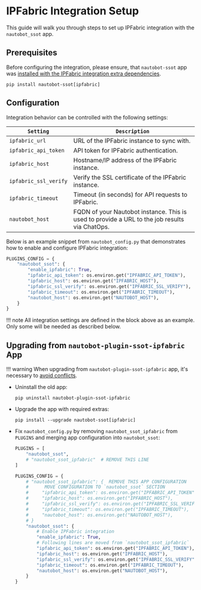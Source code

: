 # IPFabric Integration Setup

This guide will walk you through steps to set up IPFabric integration with the `nautobot_ssot` app.

## Prerequisites

Before configuring the integration, please ensure, that `nautobot-ssot` app was [installed with the IPFabric integration extra dependencies](../install.md#install-guide).

```shell
pip install nautobot-ssot[ipfabric]
```

## Configuration

Integration behavior can be controlled with the following settings:

| `Setting` | `Description` |
| --------- | ------------- |
| `ipfabric_url` | URL of the IPFabric instance to sync with. |
| `ipfabric_api_token` | API token for IPFabric authentication. |
| `ipfabric_host` | Hostname/IP address of the IPFabric instance. |
| `ipfabric_ssl_verify` | Verify the SSL certificate of the IPFabric instance. |
| `ipfabric_timeout` | Timeout (in seconds) for API requests to IPFabric. |
| `nautobot_host` | FQDN of your Nautobot instance. This is used to provide a URL to the job results via ChatOps. |

Below is an example snippet from `nautobot_config.py` that demonstrates how to enable and configure IPFabric integration:

```python
PLUGINS_CONFIG = {
    "nautobot_ssot": {
        "enable_ipfabric": True,
        "ipfabric_api_token": os.environ.get("IPFABRIC_API_TOKEN"),
        "ipfabric_host": os.environ.get("IPFABRIC_HOST"),
        "ipfabric_ssl_verify": os.environ.get("IPFABRIC_SSL_VERIFY"),
        "ipfabric_timeout": os.environ.get("IPFABRIC_TIMEOUT"),
        "nautobot_host": os.environ.get("NAUTOBOT_HOST"),
    }
}
```

!!! note
    All integration settings are defined in the block above as an example. Only some will be needed as described below.

## Upgrading from `nautobot-plugin-ssot-ipfabric` App

!!! warning
    When upgrading from `nautobot-plugin-ssot-ipfabric` app, it's necessary to [avoid conflicts](../upgrade.md#potential-apps-conflicts).

- Uninstall the old app:
    ```shell
    pip uninstall nautobot-plugin-ssot-ipfabric
    ```
- Upgrade the app with required extras:
    ```shell
    pip install --upgrade nautobot-ssot[ipfabric]
    ```
- Fix `nautobot_config.py` by removing `nautobot_ssot_ipfabric` from `PLUGINS` and merging app configuration into `nautobot_ssot`:
    ```python
    PLUGINS = [
        "nautobot_ssot",
        # "nautobot_ssot_ipfabric"  # REMOVE THIS LINE
    ]

    PLUGINS_CONFIG = {
        # "nautobot_ssot_ipfabric": {  REMOVE THIS APP CONFIGURATION
        #      MOVE CONFIGURATION TO `nautobot_ssot` SECTION
        #     "ipfabric_api_token": os.environ.get("IPFABRIC_API_TOKEN"),
        #     "ipfabric_host": os.environ.get("IPFABRIC_HOST"),
        #     "ipfabric_ssl_verify": os.environ.get("IPFABRIC_SSL_VERIFY"),
        #     "ipfabric_timeout": os.environ.get("IPFABRIC_TIMEOUT"),
        #     "nautobot_host": os.environ.get("NAUTOBOT_HOST"),
        # }
        "nautobot_ssot": {
            # Enable IPFabric integration
            "enable_ipfabric": True,
            # Following lines are moved from `nautobot_ssot_ipfabric`
            "ipfabric_api_token": os.environ.get("IPFABRIC_API_TOKEN"),
            "ipfabric_host": os.environ.get("IPFABRIC_HOST"),
            "ipfabric_ssl_verify": os.environ.get("IPFABRIC_SSL_VERIFY"),
            "ipfabric_timeout": os.environ.get("IPFABRIC_TIMEOUT"),
            "nautobot_host": os.environ.get("NAUTOBOT_HOST"),
        }
    }
    ```
